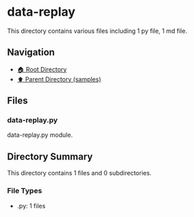 # data-replay

This directory contains various files including 1 py file, 1 md file.

## Navigation

* [🏠 Root Directory](/samples/data-replay/../samples/data-replay/..README.md)
* [⬆️ Parent Directory (samples)](../README.md)

## Files

### data-replay.py

data-replay.py module.

## Directory Summary

This directory contains 1 files and 0 subdirectories.

### File Types

* .py: 1 files
